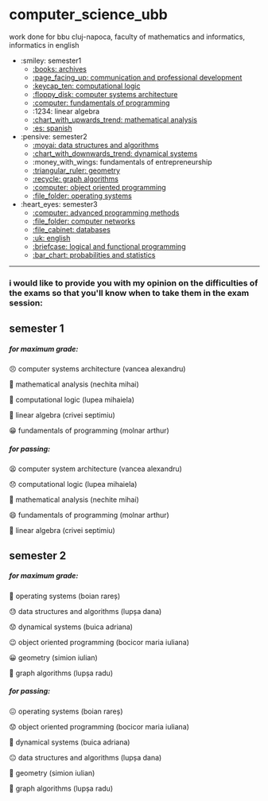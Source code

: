 # computer_science_ubb

work done for bbu cluj-napoca, faculty of mathematics and informatics, informatics in english

<ul>
    <li>:smiley: semester1
        <ul>
            <li>
                <a href="https://github.com/sorecauadrian/computer_science_ubb/tree/master/semester1/archives">
                    :books: archives
                </a>
            </li>
            <li>
                <a href="https://github.com/sorecauadrian/computer_science_ubb/tree/master/semester1/communication_and_professional_development">
                    :page_facing_up: communication and professional development
                </a>
            </li>
            <li>
                <a href="https://github.com/sorecauadrian/computer_science_ubb/tree/master/semester1/computational_logic">
                    :keycap_ten: computational logic
                </a>
            </li>
            <li>
                <a href="https://github.com/sorecauadrian/computer_science_ubb/tree/master/semester1/computer_systems_architecture">
                    :floppy_disk: computer systems architecture
                </a>
            </li>
            <li>
                <a href="https://github.com/sorecauadrian/computer_science_ubb/tree/master/semester1/fundamentals_of_programming">
                    :computer: fundamentals of programming
                </a>
            </li>
            <li>
                :1234: linear algebra
            </li>
            <li>
                <a href="https://github.com/sorecauadrian/computer_science_ubb/tree/master/semester1/mathematical_analysis">
                    :chart_with_upwards_trend: mathematical analysis
                </a>
            </li>
            <li>
                <a href="https://github.com/sorecauadrian/computer_science_ubb/tree/master/semester1/spanish">
                    :es: spanish
                </a>
            </li>
        </ul>
    </li>
    <li>:pensive: semester2
        <ul>
       	    <li>
                <a href="https://github.com/sorecauadrian/computer_science_ubb/tree/master/semester2/data_structures_and_algorithms">
                    :moyai: data structures and algorithms
                </a>
            </li>
            <li>
                <a href="https://github.com/sorecauadrian/computer_science_ubb/tree/master/semester2/dynamical_systems">
                    :chart_with_downwards_trend: dynamical systems
                </a>
            </li>
            <li>
                	:money_with_wings: fundamentals of entrepreneurship
            </li>
            <li>
                <a href="https://github.com/sorecauadrian/computer_science_ubb/tree/master/semester2/geometry">
                    :triangular_ruler: geometry
                </a>
            </li>
            <li>
                <a href="https://github.com/sorecauadrian/computer_science_ubb/tree/master/semester2/graphs_algorithms">
                    :recycle: graph algorithms
                </a>
            </li>
            <li>
                <a href="https://github.com/sorecauadrian/computer_science_ubb/tree/master/semester2/object_oriented_programming">
                    :computer: object oriented programming
                </a>
            </li>
            <li>
                <a href="https://github.com/sorecauadrian/computer_science_ubb/tree/master/semester2/operating_systems">
                    :file_folder: operating systems
                </a>
            </li> 
        </ul>
    </li>
    <li>:heart_eyes: semester3
        <ul>
            <li>
                <a href="https://github.com/sorecauadrian/computer_science_ubb/tree/master/semester3/advanced_programming_methods">
                    :computer: advanced programming methods
                </a>
            </li>
            <li>
                <a href="https://github.com/sorecauadrian/computer_science_ubb/tree/master/semester3/computer_networks">
                    :file_folder: computer networks
                </a>
            </li>
            <li>
                <a href="https://github.com/sorecauadrian/computer_science_ubb/tree/master/semester3/databases">
                    :file_cabinet: databases
                </a>
            </li>
            <li>
                <a href="https://github.com/sorecauadrian/computer_science_ubb/tree/master/semester3/english">
                    :uk: english
                </a>
            </li>
            <li>
                <a href="https://github.com/sorecauadrian/computer_science_ubb/tree/master/semester3/functional_and_logic_programming">
                    :briefcase: logical and functional programming
                </a>
            </li>
            <li>
                <a href="https://github.com/sorecauadrian/computer_science_ubb/tree/master/semester3/probability_and_statistics">
                    :bar_chart: probabilities and statistics
                </a>
            </li>
        </ul>
    </li>
</ul>

---

### i would like to provide you with my opinion on the difficulties of the exams so that you'll know when to take them in the exam session:

## semester 1

##### for maximum grade:

:persevere: computer systems architecture (vancea alexandru)

:slightly_frowning_face: mathematical analysis (nechita mihai)

:grimacing: computational logic (lupea mihaiela)

:slightly_smiling_face: linear algebra (crivei septimiu) 

:grin: fundamentals of programming (molnar arthur)

##### for passing:

:tired_face: computer system architecture (vancea alexandru)

:disappointed: computational logic (lupea mihaiela)

:slightly_smiling_face: mathematical analysis (nechite mihai)

:smile: fundamentals of programming (molnar arthur)

:star_struck: linear algebra (crivei septimiu)

## semester 2

##### for maximum grade:

:triumph: operating systems (boian rareș)

:sweat: data structures and algorithms (lupșa dana)

:worried: dynamical systems (buica adriana)

:wink: object oriented programming (bocicor maria iuliana)

:grinning: geometry (simion iulian) 

:star_struck: graph algorithms (lupșa radu)

##### for passing:

:confounded: operating systems (boian rareș)

:worried: object oriented programming (bocicor maria iuliana) 

:grimacing: dynamical systems (buica adriana) 

:neutral_face: data structures and algorithms (lupșa dana) 

:slightly_smiling_face: geometry (simion iulian)

:star_struck: graph algorithms (lupșa radu)
